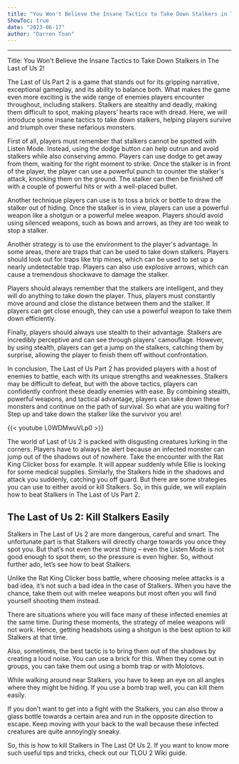 ```yaml
---
title: "You Won't Believe the Insane Tactics to Take Down Stalkers in The Last of Us 2!"
ShowToc: true 
date: "2023-06-17"
author: "Darren Toan"
---
```

*****
Title: You Won't Believe the Insane Tactics to Take Down Stalkers in The Last of Us 2!

The Last of Us Part 2 is a game that stands out for its gripping narrative, exceptional gameplay, and its ability to balance both. What makes the game even more exciting is the wide range of enemies players encounter throughout, including stalkers. Stalkers are stealthy and deadly, making them difficult to spot, making players’ hearts race with dread. Here, we will introduce some insane tactics to take down stalkers, helping players survive and triumph over these nefarious monsters.

First of all, players must remember that stalkers cannot be spotted with Listen Mode. Instead, using the dodge button can help outrun and avoid stalkers while also conserving ammo. Players can use dodge to get away from them, waiting for the right moment to strike. Once the stalker is in front of the player, the player can use a powerful punch to counter the stalker's attack, knocking them on the ground. The stalker can then be finished off with a couple of powerful hits or with a well-placed bullet.

Another technique players can use is to toss a brick or bottle to draw the stalker out of hiding. Once the stalker is in view, players can use a powerful weapon like a shotgun or a powerful melee weapon. Players should avoid using silenced weapons, such as bows and arrows, as they are too weak to stop a stalker.

Another strategy is to use the environment to the player's advantage. In some areas, there are traps that can be used to take down stalkers. Players should look out for traps like trip mines, which can be used to set up a nearly undetectable trap. Players can also use explosive arrows, which can cause a tremendous shockwave to damage the stalker.

Players should always remember that the stalkers are intelligent, and they will do anything to take down the player. Thus, players must constantly move around and close the distance between them and the stalker. If players can get close enough, they can use a powerful weapon to take them down efficiently.

Finally, players should always use stealth to their advantage. Stalkers are incredibly perceptive and can see through players' camouflage. However, by using stealth, players can get a jump on the stalkers, catching them by surprise, allowing the player to finish them off without confrontation.

In conclusion, The Last of Us Part 2 has provided players with a host of enemies to battle, each with its unique strengths and weaknesses. Stalkers may be difficult to defeat, but with the above tactics, players can confidently confront these deadly enemies with ease. By combining stealth, powerful weapons, and tactical advantage, players can take down these monsters and continue on the path of survival. So what are you waiting for? Step up and take down the stalker like the survivor you are!

{{< youtube L0WDMwuVLp0 >}} 



The world of Last of Us 2 is packed with disgusting creatures lurking in the corners. Players have to always be alert because an infected monster can jump out of the shadows out of nowhere. Take the encounter with the Rat King Clicker boss for example. It will appear suddenly while Ellie is looking for some medical supplies. Similarly, the Stalkers hide in the shadows and attack you suddenly, catching you off guard. But there are some strategies you can use to either avoid or kill Stalkers. So, in this guide, we will explain how to beat Stalkers in The Last of Us Part 2.
 
## The Last of Us 2: Kill Stalkers Easily
 
Stalkers in The Last of Us 2 are more dangerous, careful and smart. The unfortunate part is that Stalkers will directly charge towards you once they spot you. But that’s not even the worst thing – even the Listen Mode is not good enough to spot them, so the pressure is even higher. So, without further ado, let’s see how to beat Stalkers.
 
Unlike the Rat King Clicker boss battle, where choosing melee attacks is a bad idea, it’s not such a bad idea in the case of Stalkers. When you have the chance, take them out with melee weapons but most often you will find yourself shooting them instead.
 
There are situations where you will face many of these infected enemies at the same time. During these moments, the strategy of melee weapons will not work. Hence, getting headshots using a shotgun is the best option to kill Stalkers at that time.
 
Also, sometimes, the best tactic is to bring them out of the shadows by creating a loud noise. You can use a brick for this. When they come out in groups, you can take them out using a bomb trap or with Molotovs.
 
While walking around near Stalkers, you have to keep an eye on all angles where they might be hiding. If you use a bomb trap well, you can kill them easily.
 
If you don’t want to get into a fight with the Stalkers, you can also throw a glass bottle towards a certain area and run in the opposite direction to escape. Keep moving with your back to the wall because these infected creatures are quite annoyingly sneaky.
 
So, this is how to kill Stalkers in The Last Of Us 2. If you want to know more such useful tips and tricks, check out our TLOU 2 Wiki guide.




